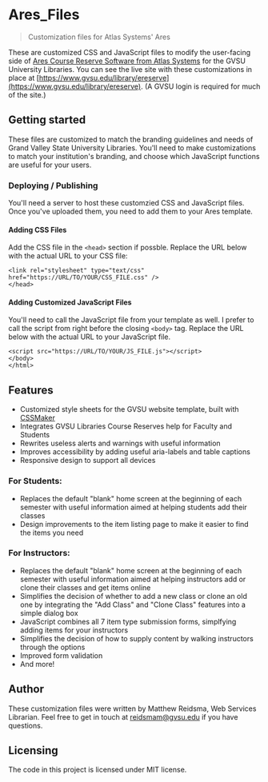 # Ares_Files
> Customization files for Atlas Systems' Ares

These are customized CSS and JavaScript files to modify the user-facing side of [Ares Course Reserve Software from Atlas Systems](https://www.atlas-sys.com/ares/) for the GVSU University Libraries. You can see the live site with these customizations in place at [https://www.gvsu.edu/library/ereserve](https://www.gvsu.edu/library/ereserve). (A GVSU login is required for much of the site.)

## Getting started

These files are customized to match the branding guidelines and needs of Grand Valley State University Libraries. You'll need to make customizations to match your institution's branding, and choose which JavaScript functions are useful for your users.

### Deploying / Publishing

You'll need a server to host these customzied CSS and JavaScript files. Once you've uploaded them, you need to add them to your Ares template. 

#### Adding CSS Files

Add the CSS file in the `<head>` section if possble. Replace the URL below with the actual URL to your CSS file:

```
<link rel="stylesheet" type="text/css" href="https://URL/TO/YOUR/CSS_FILE.css" />
</head>
```

#### Adding Customized JavaScript Files

You'll need to call the JavaScript file from your template as well. I prefer to call the script from right before the closing `<body>` tag. Replace the URL below with the actual URL to your JavaScript file.

```
<script src="https://URL/TO/YOUR/JS_FILE.js"></script>
</body>
</html>
```

## Features

* Customized style sheets for the GVSU website template, built with [CSSMaker](https://github.com/gvsulib/cssMaker)
* Integrates GVSU Libraries Course Reserves help for Faculty and Students
* Rewrites useless alerts and warnings with useful information
* Improves accessibility by adding useful aria-labels and table captions
* Responsive design to support all devices

### For Students:

* Replaces the default "blank" home screen at the beginning of each semester with useful information aimed at helping students add their classes
* Design improvements to the item listing page to make it easier to find the items you need

### For Instructors:

* Replaces the default "blank" home screen at the beginning of each semester with useful information aimed at helping instructors add or clone their classes and get items online
* Simplifies the decision of whether to add a new class or clone an old one by integrating the "Add Class" and "Clone Class" features into a simple dialog box
* JavaScript combines all 7 item type submission forms, simplfying adding items for your instructors
* Simplifies the decision of how to supply content by walking instructors through the options
* Improved form validation
* And more!

## Author

These customization files were written by Matthew Reidsma, Web Services Librarian. Feel free to get in touch at [reidsmam@gvsu.edu](mailto:reidsmam@gvsu.edu) if you have questions.

## Licensing

The code in this project is licensed under MIT license.
